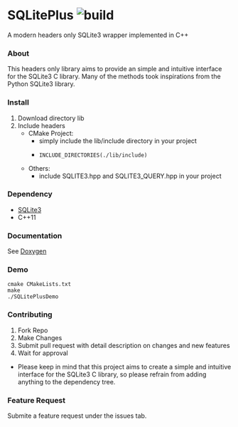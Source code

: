 # SQLitePlus ![build](https://github.com/yuqian5/SQLitePlus/workflows/CMake/badge.svg?branch=master)

A modern headers only SQLite3 wrapper implemented in C++

### About
This headers only library aims to provide an simple and intuitive interface for the SQLite3 C library.
Many of the methods took inspirations from the Python SQLite3 library. 

### Install
1. Download directory lib
2. Include headers
    * CMake Project:
        * simply include the lib/include directory in your project
        *     INCLUDE_DIRECTORIES(./lib/include)
    * Others:
        * include SQLITE3.hpp and SQLITE3_QUERY.hpp in your project
        
### Dependency
* [SQLite3](https://github.com/sqlite/sqlite)
* C++11

### Documentation
See [Doxygen](https://yuqian5.github.io/SQLitePlus/html/annotated.html)

### Demo
    cmake CMakeLists.txt
    make
    ./SQLitePlusDemo
    
### Contributing
1. Fork Repo
2. Make Changes
3. Submit pull request with detail description on changes and new features
4. Wait for approval
* Please keep in mind that this project aims to create a simple and intuitive interface for the SQLite3 C library, so please refrain from adding anything to the dependency tree.
    
### Feature Request
Submite a feature request under the issues tab.


